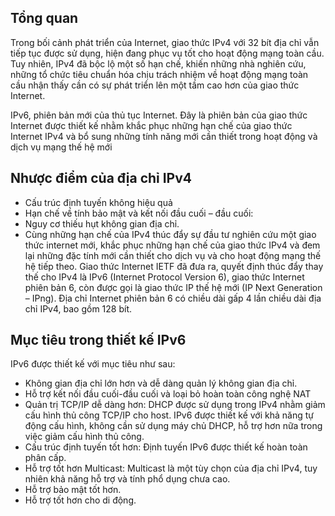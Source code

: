 ## Tổng quan

Trong bối cảnh phát triển của Internet, giao thức IPv4 với 32 bít địa chỉ vẫn tiếp tục được sử dụng, hiện đang phục vụ tốt cho hoạt động mạng toàn cầu. Tuy nhiên, IPv4 đã bộc lộ một số hạn chế, khiến những nhà nghiên cứu, những tổ chức tiêu chuẩn hóa chịu trách nhiệm về hoạt động mạng toàn cầu nhận thấy cần có sự phát triển lên một tầm cao hơn của giao thức Internet.

IPv6, phiên bản mới của thủ tục Internet. Đây là phiên bản của giao thức Internet được thiết kế nhằm khắc phục những hạn chế của giao thức Internet IPv4 và bổ sung những tính năng mới cần thiết trong hoạt động và dịch vụ mạng thế hệ mới

## Nhược điểm của địa chỉ IPv4
 
- Cấu trúc định tuyến không hiệu quả
- Hạn chế về tính bảo mật và kết nối đầu cuối – đầu cuối:
- Nguy cơ thiếu hụt không gian địa chỉ.
- Cùng những hạn chế của IPv4 thúc đẩy sự đầu tư nghiên cứu một giao thức internet mới, khắc phục những hạn chế của giao thức IPv4 và đem lại những đặc tính mới cần thiết cho dịch vụ và cho hoạt động mạng thế hệ tiếp theo. Giao thức Internet IETF đã đưa ra, quyết định thúc đẩy thay thế cho IPv4 là IPv6 (Internet Protocol Version 6), giao thức Internet phiên bản 6, còn được gọi là giao thức IP thế hệ mới (IP Next Generation – IPng). Địa chỉ Internet phiên bản 6 có chiều dài gấp 4 lần chiều dài địa chỉ IPv4, bao gồm 128 bít.

## Mục tiêu trong thiết kế IPv6

IPv6 được thiết kế với mục tiêu như sau:
- Không gian địa chỉ lớn hơn và dễ dàng quản lý không gian địa chỉ.
- Hỗ trợ kết nối đầu cuối-đầu cuối và loại bỏ hoàn toàn công nghệ NAT
- Quản trị TCP/IP dễ dàng hơn: DHCP được sử dụng trong IPv4 nhằm giảm cấu hình thủ công TCP/IP cho host. IPv6 được thiết kế với khả năng tự động cấu hình, không cần sử dụng máy chủ DHCP, hỗ trợ hơn nữa trong việc giảm cấu hình thủ công.
- Cấu trúc định tuyến tốt hơn: Định tuyến IPv6 được thiết kế hoàn toàn phân cấp.
- Hỗ trợ tốt hơn Multicast: Multicast là một tùy chọn của địa chỉ IPv4, tuy nhiên khả năng hỗ trợ và tính phổ dụng chưa cao.
- Hỗ trợ bảo mật tốt hơn.
- Hỗ trợ tốt hơn cho di động.